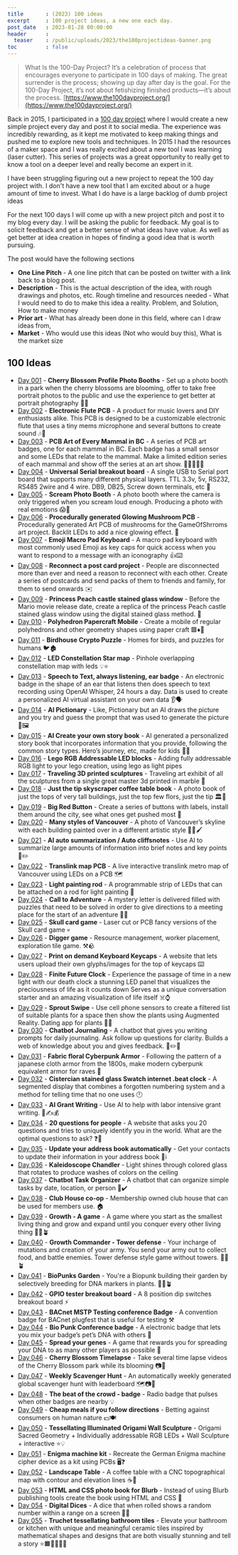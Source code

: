```yaml
---
title       : (2023) 100 ideas
excerpt     : 100 project ideas, a new one each day.
post_date   : 2023-01-28 00:00:00
header      :
  teaser    : /public/uploads/2023/the100projectideas-banner.png
toc         : false
---
```


> What Is the 100-Day Project? It’s a celebration of process that encourages everyone to participate in 100 days of making. The great surrender is the process; showing up day after day is the goal. For the 100-Day Project, it’s not about fetishizing finished products—it’s about the process. [https://www.the100dayproject.org/](https://www.the100dayproject.org/)

Back in 2015, I participated in a [100 day project](https://blog.abluestar.com/projects/2015-The100DayProject/) where I would create a new simple project every day and post it to social media. The experience was incredibly rewarding, as it kept me motivated to keep making things and pushed me to explore new tools and techniques. In 2015 I had the resources of a maker space and I was really excited about a new tool I was learning (laser cutter). This series of projects was a great opportunity  to really get to know a tool on a deeper level and really become an expert in it.

I have been struggling figuring out a new project to repeat the 100 day project with. I don't have a new tool that I am excited about or a huge amount of time to invest. What I do have is a large backlog of dumb project ideas

For the next 100 days I will come up with a new project pitch and post it to my blog every day. I will be asking the public for feedback. My goal is to solicit feedback and get a better sense of what ideas have value. As well as get better at idea creation in hopes of finding a good idea that is worth pursuing.

The post would have the following sections

- **One Line Pitch** - A one line pitch that can be posted on twitter with a link back to a blog post.
- **Description** - This is the actual description of the idea, with rough drawings and photos, etc. Rough timeline and resources needed - What I would need to do to make this idea a reality. Problem, and Solution, How to make money
- **Prior art** - What has already been done in this field, where can I draw ideas from,
- **Market** - Who would use this ideas (Not who would buy this), What is the market size

## 100 Ideas

- [Day 001](/idea001-cherry-blossom-profile-photo-booths) - **Cherry Blossom Profile Photo Booths** - Set up a photo booth in a park when the cherry blossoms are blooming, offer to take free portrait photos to the public and use the experience to get better at portrait photography 🌸📸
- [Day 002](/idea002-keyboard-flute) - **Electronic Flute PCB** - A product for music lovers and DIY enthusiasts alike. This PCB is designed to be a customizable electronic flute that uses a tiny mems microphone and several buttons to create sound 🎶🎹
- [Day 003](/idea003-pcb-art-of-every-mammal-in-bc) - **PCB Art of Every Mammal in BC** - A series of PCB art badges, one for each mammal in BC. Each badge has a small sensor and some LEDs that relate to the mammal. Make a limited edition series of each mammal and show off the series at an art show. 🐁🦫🦝🐺🐇
- [Day 004](/idea004-universal-serial-breakout-board) - **Universal Serial breakout board** - A single USB to Serial port board that supports many different physical layers. TTL 3.3v, 5v, RS232, RS485 2wire and 4 wire. DB9, DB25, Screw down terminals, etc 🔌
- [Day 005](/idea005-scream-photo-booth) - **Scream Photo Booth** - A photo booth where the camera is only triggered when you scream loud enough. Producing a photo with real emotions 😱📸
- [Day 006](/idea006-procedurally-generated-glowing-mushroom-pcb) - **Procedurally generated Glowing Mushroom PCB** - Procedurally generated Art PCB of mushrooms for the GameOfShrroms art project. Backlit LEDs to add a nice glowing effect. 🍄
- [Day 007](/idea007-emoji-macro-pad-keyboard) - **Emoji Macro Pad Keyboard** - A macro pad keyboard with most commonly used Emoji as key caps for quick access when you want to respond to a message with an iconography 👍⌨️
- [Day 008](/idea008-reconnect-a-post-card-project) - **Reconnect a post card project** - People are disconnected more than ever and need a reason to reconnect with each other. Create a series of postcards and send packs of them to friends and family, for them to send onwards ✉️
- [Day 009](/idea009-princess-peach-castle-stainedglass-window) - **Princess Peach castle stained glass window** - Before the Mario movie release date, create a replica of the princess Peach castle stained glass window using the digital stained glass method. 🏰
- [Day 010](/idea010-polyhedron-papercraft-mobile) - **Polyhedron Papercraft Mobile** - Create a mobile of regular polyhedrons and other geometry shapes using paper craft 🟩♦️📃
- [Day 011](/idea011-birdhouse-crypto-puzzle) - **Birdhouse Crypto Puzzle** - Homes for birds, and puzzles for humans 🐦🏚️
- [Day 012](/idea012-led-constellation-star-map) - **LED Constellation Star map** - Pinhole overlapping constellation map with leds 💡⭐
- [Day 013](/idea013-speech-to-text-always-listening-ear-badge) - **Speech to Text, always listening, ear badge** - An electronic badge in the shape of an ear that listens then does speech to text recording using OpenAI Whisper, 24 hours a day. Data is used to create a personalized AI virtual assistant on your own data 👂🗣️
- [Day 014](/idea014-ai-pictionary) - **AI Pictionary** - Like, Pictionary but an AI draws the picture and you try and guess the prompt that was used to generate the picture 🤖🖼️
- [Day 015](/idea015-ai-create-your-own-story-book) - **AI Create your own story book** - AI generated a personalized story book that incorporates information that you provide, following the common story types. Hero’s journey, etc, made for kids 📖🤖
- [Day 016](/idea016-lego-rgb-addressable-led-blocks) - **Lego RGB Addressable LED blocks** - Adding fully addressable RGB light to your lego creation, using lego as light pipes
- [Day 017](/idea017-traveling-3d-printed-sculptures) - **Traveling 3D printed sculptures** - Traveling art exhibit of all the sculptures from a single great master 3d printed in marble 🗽
- [Day 018](/idea018-just-the-tip-skyscraper-coffee-table-book) - **Just the tip skyscraper coffee table book** - A photo book of just the tops of very tall buildings, just the top few flors, just the tip 🏛️🏢
- [Day 019](/idea019-big-red-button) - **Big Red Button** - Create a series of buttons with labels, install them around the city, see what ones get pushed most 🔘
- [Day 020](/idea020-many-styles-of-vancouver) - **Many styles of Vancouver** - A photo of Vancouver’s skyline with each building painted over in a different artistic style 🌇🎨🖌️
- [Day 021](/idea021-ai-auto-summarization-auto-cliffsnotes) - **AI auto summarization / Auto cliffsnotes** - Use AI to summarize large amounts of information into brief notes and key points 🤖✏️
- [Day 022](/idea022-translink-map-pcb) - **Translink map PCB** - A live interactive translink metro map of Vancouver using LEDs on a PCB 🗺️
- [Day 023](/idea023-light-painting-rod) - **Light painting rod** - A programmable strip of LEDs that can be attached on a rod for light painting 🎨
- [Day 024](/idea024-call-to-adventure) - **Call to Adventure** - A mystery letter is delivered filled with puzzles that need to be solved in order to give directions to a meeting place for the start of an adventure 🧩🧩
- [Day 025](/idea025-skull-card-game) - **Skull card game** - Laser cut or PCB fancy versions of the Skull card game 💀
- [Day 026](/idea026-digger-game) - **Digger game** - Resource management, worker placement, exploration tile game. ⚒️🪨
- [Day 027](/idea027-print-on-demand-keyboard-keycaps) - **Print on demand Keyboard Keycaps** - A website that lets users upload their own glyphs/images for the top of keycaps ⌨️
- [Day 028](/idea028-finite-future-clock) - **Finite Future Clock** - Experience the passage of time in a new light with our death clock a stunning LED panel that visualizes the preciousness of life as it counts down Serves as a unique conversation starter and an amazing visualization of life itself ☠️⌚
- [Day 029](/idea029-sproutswipe) - **Sprout Swipe** - Use cell phone sensors to create a filtered list of suitable plants for a space then show the plants using Augmented Reality. Dating app for plants 🌱📱
- [Day 030](/idea030-chatbot-journaling) - **Chatbot Journaling** - A chatbot that gives you writing prompts for daily journaling. Ask follow up questions for clarity. Builds a web of knowledge about you and gives feedback. 🤖✏️📖
- [Day 031](/idea031-fabric-floral-cyberpunk-armor) - **Fabric floral Cyberpunk Armor** - Following the pattern of a japanese cloth armor from the 1800s, make modern cyberpunk equivalent armor for raves 🤖
- [Day 032](/idea032-cistercian-stained-glass-swatch-internet-beatclock) - **Cistercian stained glass Swatch internet .beat clock** - A segmented display that combines a forgotten numbering system and a method for telling time that no one uses 🕛
- [Day 033](/idea033-ai-grant-writing) - **AI Grant Writing** - Use AI to help with labor intensive grant writing. 🤖✍️💰
- [Day 034](/idea034-20-questions-for-people) - **20 questions for people** - A website that asks you 20 questions and tries to uniquely identify you in the world. What are the optimal questions to ask? ❓🤔
- [Day 035](/idea035-update-your-address-book-automatically) - **Update your address book automatically** - Get your contacts to update their information in your address book 📔ℹ️
- [Day 036](/idea036-kaleidoscope-chandler) - **Kaleidoscope Chandler** - Light shines through colored glass that rotates to produce washes of colors on the ceiling
- [Day 037](/idea037-chatbot-task-organizer) - **Chatbot Task Organizer** - A chatbot that can organize simple tasks by date, location, or person 📃✔️
- [Day 038](/idea038-club-house-co-op) - **Club House co-op** - Membership owned club house that can be used for members use. 🏠
- [Day 039](/idea039-growth-a-game) - **Growth - A game** - A game where you start as the smallest living thing and grow and expand until you conquer every other living thing 🧬🌱🪴
- [Day 040](/idea040-growth-commander-tower-defense) - **Growth Commander - Tower defense** - Your incharge of mutations and creation of your army. You send your army out to collect food, and battle enemies. Tower defense style game without towers. 🧬🌱🪴
- [Day 041](/idea041-biopunks-garden) - **BioPunks Garden** - You're a Biopunk building their garden by selectively breeding for DNA markers in plants. 🧬🌱🪴
- [Day 042](/idea042-gpio-tester-breakout-board) - **GPIO tester breakout board** - A 8 position dip switches breakout board ⚡
- [Day 043](/idea043-bacnet-mstp-testing-conference-badge) - **BACnet MSTP Testing conference Badge** - A convention badge for BACnet plugfest that is useful for testing ⚒️
- [Day 044](/idea044-biopunk-conference-badge) - **Bio Punk Conference badge** - A electronic badge that lets you mix your badge’s pet’s DNA with others 🧬
- [Day 045](/idea045-spread-your-genes) - **Spread your genes** - A game that rewards you for spreading your DNA to as many other players as possible 🧬
- [Day 046](/idea046-cherry-blossom-timelapse) - **Cherry Blossom Timelapse** - Take several time lapse videos of the Cherry Blossom park while its blooming 📷🎥
- [Day 047](/idea047-weekly-scavenger-hunt) - **Weekly Scavenger Hunt** - An automatically weekly generated global scavenger hunt with leaderboard 🗺️📷🎥
- [Day 048](/idea048-the-beat-of-the-crowd-badge) - **The beat of the crowd - badge** - Radio badge that pulses when other badges are nearby 💡
- [Day 049](/idea049-cheap-meals-if-you-follow-directions) - **Cheap meals if you follow directions** - Betting against consumers on human nature 💵🍽️
- [Day 050](/idea050-tessellating-illuminated-origami-wall-sculpture) - **Tessellating Illuminated Origami Wall Sculpture** - Origami Sacred Geometry + Individually addressable RGB LEDs + Wall Sculpture + interactive ⭐💡
- [Day 051](/idea051-enigma-machine-kit) - **Enigma machine kit** - Recreate the German Enigma machine cipher device as a kit using PCBs 🖥️❓
- [Day 052](/idea052-landscape-table) - **Landscape Table** - A coffee table with a CNC topographical map with contour and elevation lines ☕🍵
- [Day 053](/idea053-html-and-css-photo-book-for-blurb) - **HTML and CSS photo book for Blurb** - Instead of using Blurb publishing tools create the book using HTML and CSS 📖
- [Day 054](/idea054-digital-dice) - **Digital Dices** - A dice that when rolled shows a random number within a range on a screen 🎲🎲
- [Day 055](/idea055-truchet-tessellating-bathroom-tiles) - **Truchet tessellating bathroom tiles** - Elevate your bathroom or kitchen with unique and meaningful ceramic tiles inspired by mathematical shapes and designs that are both visually stunning and tell a story ⭐🟧🔶🔷🔴🔺
